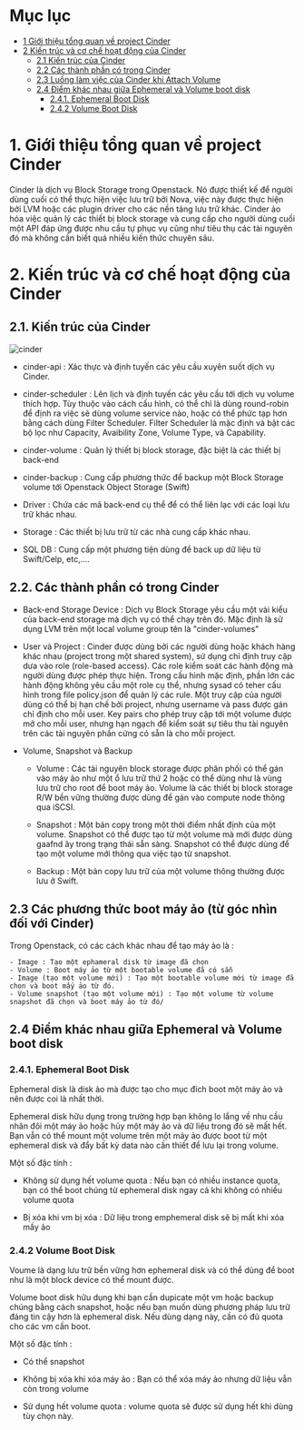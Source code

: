 # Mục lục
 *	[1 Giới thiệu tổng quan về project Cinder](#1)
 *	[2 Kiến trúc và cơ chế hoạt động của Cinder](#2)
	*	[2.1 Kiến trúc của Cinder](#2.1)
	*	[2.2 Các thành phần có trong Cinder](#2.2)
	*	[2.3 Luồng làm việc của Cinder khi Attach Volume](#2.3)
	*	[2.4 Điểm khác nhau giữa Ephemeral và Volume boot disk](#2.4)
		*	[2.4.1. Ephemeral Boot Disk](#2.4.1)
		*	[2.4.2 Volume Boot Disk](#2.4.2)

# 1. Giới thiệu tổng quan về project Cinder <a name="1"> </a>


Cinder là dịch vụ Block Storage trong Openstack. Nó được thiết kế để người dùng cuối có thể thực hiện việc lưu trữ bởi Nova, việc này được thực hiện bởi LVM hoặc các plugin driver cho các nền tảng lưu trữ khác. Cinder ảo hóa việc quản lý các thiết bị block storage và cung cấp cho người dùng cuối một API đáp ứng được nhu cầu tự phục vụ cũng như tiêu thụ các tài nguyên đó mà không cần biết quá nhiều kiến thức chuyên sâu.

# 2. Kiến trúc và cơ chế hoạt động của Cinder <a name="2"> </a>

## 2.1. Kiến trúc của Cinder <a name="2.1"> </a>

![cinder](https://docs.openstack.org/cinder/latest/_images/architecture.png)


 - cinder-api : Xác thực và định tuyến các yêu cầu xuyên suốt dịch vụ Cinder.

 - cinder-scheduler : Lên lịch và định tuyến các yêu cầu tới dịch vụ volume thích hợp. Tùy thuộc vào cách cấu hình, có thể chỉ là dùng round-robin để định ra việc sẽ dùng volume service nào, hoặc có thể phức tạp hơn bằng cách dùng Filter Scheduler. Filter Scheduler là mặc định và bật các bộ lọc như Capacity, Avaibility Zone, Volume Type, và Capability.

 - cinder-volume : Quản lý thiết bị block storage, đặc biệt là các thiết bị back-end

 - cinder-backup : Cung cấp phương thức để backup một Block Storage volume tới Openstack Object Storage (Swift)

 - Driver : Chứa các mã back-end cụ thể để có thể liên lạc với các loại lưu trữ khác nhau.

 - Storage : Các thiết bị lưu trữ từ các nhà cung cấp khác nhau.

 - SQL DB : Cung cấp một phương tiện dùng để back up dữ liệu từ Swift/Celp, etc,....


## 2.2. Các thành phần có trong Cinder <a name="2.2"> </a>

 - Back-end Storage Device : Dịch vụ Block Storage yêu cầu một vài kiểu của back-end storage mà dịch vụ có thể chạy trên đó. Mặc định là sử dụng LVM trên một local volume group tên là "cinder-volumes"

 - User và Project : Cinder được dùng bởi các người dùng hoặc khách hàng khác nhau (project trong một shared system), sử dụng chỉ định truy cập dưa vào role (role-based access). Các role kiểm soát các hành động mà người dùng được phép thực hiện. Trong cấu hình mặc định, phần lớn các hành động không yêu cầu một role cụ thể, nhưng sysad có teher cấu hình trong file policy.json để quản lý các rule. Một truy cập của người dùng có thể bị hạn chế bởi project, nhưng username và pass được gán chỉ định cho mỗi user. Key pairs cho phép truy cập tới một volume được mở cho mỗi user, nhưng hạn ngạch để kiểm soát sự tiêu thu tài nguyên trên các tài nguyên phần cứng có sẵn là cho mỗi project.

 - Volume, Snapshot và Backup
	- Volume : Các tài nguyên block storage được phân phối có thể gán vào máy ảo như một ổ lưu trữ thứ 2 hoặc có thể dùng như là vùng lưu trữ cho root để boot máy ảo. Volume là các thiết bị block storage R/W bền vững thường được dùng để gán vào compute node thông qua iSCSI.

	- Snapshot : Một bản copy trong một thời điểm nhất định của một volume. Snapshot có thể được tạo từ một volume mà mới được dùng gaafnd ây trong trạng thái sẵn sàng. Snapshot có thể được dùng để tạo một volume mới thông qua việc tạo từ snapshot.

	- Backup : Một bản copy lưu trữ của một volume thông thường được lưu ở Swift.

## 2.3 Các phương thức boot máy ảo (từ góc nhìn đối với Cinder) <a name="2.3"> </a>

Trong Openstack, có các cách khác nhau để tạo máy ảo là :

	- Image : Tạo một ephameral disk từ image đã chọn
	- Volume : Boot máy ảo từ một bootable volume đã có sẵn
	- Image (tạo một volume mới) : Tạo một bootable volume mới từ image đã chọn và boot mấy ảo từ đó.
	- Volume snapshot (tạo một volume mới) : Tạo một volume từ volume snapshot đã chọn và boot máy ảo từ đó/

## 2.4 Điểm khác nhau giữa Ephemeral và Volume boot disk <a name="2.4"> </a>

### 2.4.1. Ephemeral Boot Disk <a name="2.4.1"> </a>

Ephemeral disk là disk ảo mà được tạo cho mục đích boot một máy ảo và nên được coi là nhất thời.

Ephemeral disk hữu dụng trong trường hợp bạn không lo lắng về nhu cầu nhân đôi một máy ảo hoặc hủy một máy ảo và dữ liệu trong đó sẽ mất hết. Bạn vẫn có thể mount một volume trên một máy ảo được boot từ một ephemeral disk và đẩy bất kỳ data nào cần thiết để lưu lại trong volume.

Một số đặc tính :

 - Không sử dụng hết volume quota : Nếu bạn có nhiều instance quota, bạn có thể boot chúng từ ephemeral disk ngay cả khi không có nhiều volume quota

 - Bị xóa khi vm bị xóa : Dữ liệu trong emphemeral disk sẽ bị mất khi xóa mấy ảo

### 2.4.2 Volume Boot Disk <a name="2.4.2"> </a>

Voume là dạng lưu trữ bền vững hơn ephemeral disk và có thể dùng để boot như là một block device có thể mount được.

Volume boot disk hữu dụng khi bạn cần dupicate một vm hoặc backup chúng bằng cách snapshot, hoặc nếu bạn muốn dùng phương pháp lưu trữ đáng tin cậy hơn là ephemeral disk. Nếu dùng dạng này, cần có đủ quota cho các vm cần boot.

Một số đặc tính :

 -	Có thể snapshot

 - Không bị xóa khi xóa máy ảo : Bạn có thể xóa máy ảo nhưng dữ liệu vẫn còn trong volume

 - Sử dụng hết volume quota : volume quota sẽ được sử dụng hết khi dùng tùy chọn này.
